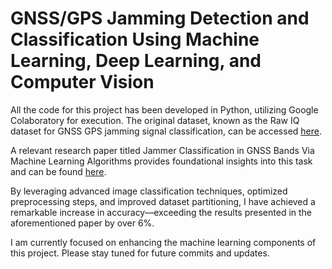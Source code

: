 # GNSS/GPS Jamming Detection and Classification Using Machine Learning, Deep Learning, and Computer Vision

All the code for this project has been developed in Python, utilizing Google Colaboratory for execution.
The original dataset, known as the Raw IQ dataset for GNSS GPS jamming signal classification, can be accessed [here]( https://zenodo.org/records/4629685).

A relevant research paper titled Jammer Classification in GNSS Bands Via Machine Learning Algorithms provides foundational insights into this task and can be found [here](https://www.mdpi.com/1424-8220/19/22/4841). 

By leveraging advanced image classification techniques, optimized preprocessing steps, and improved dataset partitioning, I have achieved a remarkable increase in accuracy—exceeding the results presented in the aforementioned paper by over 6%.

I am currently focused on enhancing the machine learning components of this project. Please stay tuned for future commits and updates.
